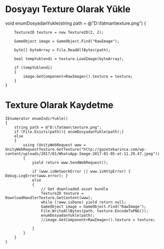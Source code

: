# Dosyayı Texture Olarak Yükle
void enumDosyadanYukle(string path = @"D:\fatman\texture.png")
    {
    
        Texture2D texture = new Texture2D(2, 2);
        
        GameObject image = GameObject.Find("RawImage");
        
        byte[] byteArray = File.ReadAllBytes(path);
        
        bool tempYuklendi = texture.LoadImage(byteArray);
        
        if (tempYuklendi)
        {
            image.GetComponent<RawImage>().texture = texture;
        }
    }
# Texture Olarak Kaydetme
    IEnumerator enumIndirYukle()
    {
        string path = @"D:\fatman\texture.png";
        if (File.Exists(path)){ enumDosyadanYukle(path);}
        else
        {
            using (UnityWebRequest www = UnityWebRequestTexture.GetTexture("http://gazetekarinca.com/wp-content/uploads/2017/01/WhatsApp-Image-2017-01-05-at-11.29.47.jpeg"))
            {
                yield return www.SendWebRequest();

                if (www.isNetworkError || www.isHttpError) { Debug.LogError(www.error); }
                else
                {
                    // Get downloaded asset bundle
                    Texture2D texture = DownloadHandlerTexture.GetContent(www);
                    while (!www.isDone) yield return null;
                    GameObject image = GameObject.Find("RawImage");
                    File.WriteAllBytes(path, texture.EncodeToPNG());
                    enumDosyadanYukle(path);
                    //image.GetComponent<RawImage>().texture = texture;

                }
            }
        }
    }
